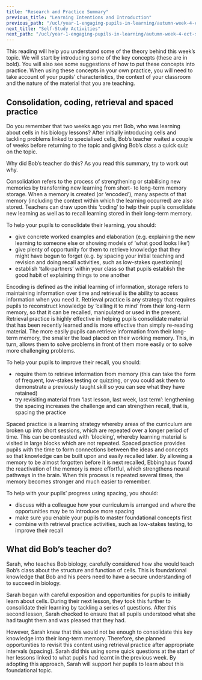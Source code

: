 ```yaml
---
title: "Research and Practice Summary"
previous_title: "Learning Intentions and Introduction"
previous_path: "/ucl/year-1-engaging-pupils-in-learning/autumn-week-4-ect-learning-intentions-and-introduction"
next_title: "Self-Study Activities"
next_path: "/ucl/year-1-engaging-pupils-in-learning/autumn-week-4-ect-self-study-activities"
---
```


This reading will help you understand some of the theory behind this week’s topic. We will start by introducing some of the key concepts (these are in bold). You will also see some suggestions of how to put these concepts into practice. When using these concepts in your own practice, you will need to take account of your pupils’ characteristics, the context of your classroom and the nature of the material that you are teaching.

## Consolidation, coding, retrieval and spaced practice

Do you remember that two weeks ago you met Bob, who was learning about cells in his
biology lessons? After initially introducing cells and tackling problems linked to
specialised cells, Bob’s teacher waited a couple of weeks before returning to the
topic and giving Bob’s class a quick quiz on the topic.

Why did Bob’s teacher do this? As you read this summary,
try to work out why.

Consolidation refers to the process of strengthening or stabilising new memories by transferring new learning from short- to long-term memory storage. When a memory is created (or ‘encoded’), many aspects of that memory (including the context within which the learning occurred) are also stored. Teachers can draw upon this ‘coding’ to help their pupils consolidate new learning as well as to recall learning stored in their long-term memory.

To help your pupils to consolidate their learning, you should:

- give concrete worked examples and elaboration (e.g. explaining the new learning to someone else or showing models of ‘what good looks like’)
- give plenty of opportunity for them to retrieve knowledge that they might have begun to forget (e.g. by spacing your initial teaching and revision and doing recall activities, such as low-stakes questioning)
- establish ‘talk-partners’ within your class so that pupils establish the good habit of explaining things to one another

Encoding is defined as the initial learning of information, storage refers to maintaining information over time and retrieval is the ability to access information when you need it. Retrieval practice is any strategy that requires pupils to reconstruct knowledge by ‘calling it to mind’ from their long-term memory, so that it can be recalled, manipulated or used in the present. Retrieval practice is highly effective in helping pupils consolidate material that has been recently learned and is more effective than simply re-reading material. The more easily pupils can retrieve information from their long-term memory, the smaller the load placed on their working memory. This, in turn, allows them to solve problems in front of them more easily or to solve more challenging problems.

To help your pupils to improve their recall, you should:

- require them to retrieve information from memory (this can take the form of frequent, low-stakes testing or quizzing, or you could ask them to demonstrate a previously taught skill so you can see what they have retained)
- try revisiting material from ‘last lesson, last week, last term’: lengthening the spacing increases the challenge and can strengthen recall, that is, spacing the practice

Spaced practice is a learning strategy whereby areas of the curriculum are broken up into short sessions, which are repeated over a longer period of time. This can be contrasted with ‘blocking’, whereby learning material is visited in large blocks which are not repeated. Spaced practice provides pupils with the time to form connections between the ideas and concepts so that knowledge can be built upon and easily recalled later. By allowing a memory to be almost forgotten before it is next recalled, Ebbinghaus found the reactivation of the memory is more effortful, which strengthens neural pathways in the brain. When this process is repeated several times, the memory becomes stronger and much easier to remember.

To help with your pupils’ progress using spacing, you should:

- discuss with a colleague how your curriculum is arranged and where the opportunities may be to introduce more spacing
- make sure you enable your pupils to master foundational concepts first
- combine with retrieval practice activities, such as low-stakes testing, to improve their recall

## What did Bob’s teacher do?

Sarah, who teaches Bob biology, carefully considered how she would teach Bob’s class
about the structure and function of cells. This is foundational knowledge that Bob
and his peers need to have a secure understanding of to succeed in biology.

Sarah began with careful exposition and opportunities for pupils to initially learn about cells. During their next lesson, they took this further to consolidate their learning by tackling a series of questions. After this second lesson, Sarah checked to ensure that all pupils understood what she had taught them and was pleased that they had.

However, Sarah knew that this would not be enough to consolidate this key knowledge into their long-term memory. Therefore, she planned opportunities to revisit this content using retrieval practice after appropriate intervals (spacing). Sarah did this using some quick questions at the start of her lessons linked to what pupils had learnt in the previous week. By adopting this approach, Sarah will support her pupils to learn about this foundational topic.
